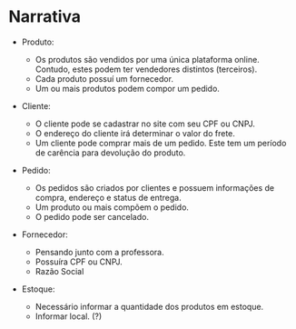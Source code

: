 # Narrativa

-   Produto:

    -   Os produtos são vendidos por uma única plataforma online. Contudo, estes podem ter vendedores distintos (terceiros).
    -   Cada produto possuí um fornecedor.
    -   Um ou mais produtos podem compor um pedido.

-   Cliente:

    -   O cliente pode se cadastrar no site com seu CPF ou CNPJ.
    -   O endereço do cliente irá determinar o valor do frete.
    -   Um cliente pode comprar mais de um pedido. Este tem um período de carência para devolução do produto.

-   Pedido:

    -   Os pedidos são criados por clientes e possuem informações de compra, endereço e status de entrega.
    -   Um produto ou mais compõem o pedido.
    -   O pedido pode ser cancelado.

-   Fornecedor:

    -   Pensando junto com a professora.
    -   Possuíra CPF ou CNPJ.
    -   Razão Social

-   Estoque:
    -   Necessário informar a quantidade dos produtos em estoque.
    -   Informar local. (?)
